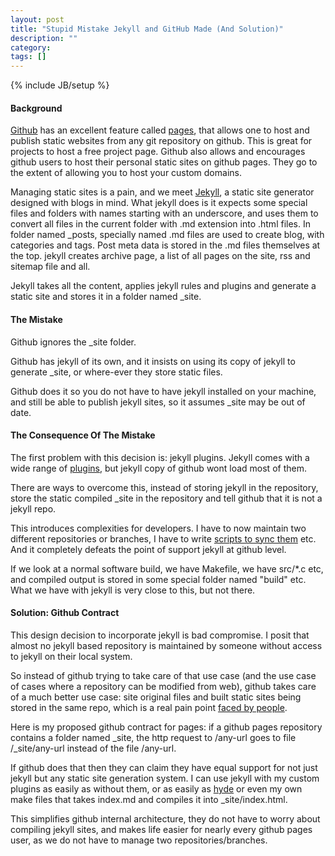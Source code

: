 ```yaml
---
layout: post
title: "Stupid Mistake Jekyll and GitHub Made (And Solution)"
description: ""
category: 
tags: []
---
```

{% include JB/setup %}
#### Background

[Github](http://github.com) has an excellent feature called
[pages](http://http://pages.github.com/), that allows one to host and publish
static websites from any git repository on github. This is great for projects
to host a free project page. Github also allows and encourages github users to
host their personal static sites on github pages. They go to the extent of
allowing you to host your custom domains.

Managing static sites is a pain, and we meet
[Jekyll](https://github.com/mojombo/jekyll/), a static site generator designed
with blogs in mind. What jekyll does is it expects some special files and
folders with names starting with an underscore, and uses them to convert all
files in the current folder with .md extension into .html files. In folder
named \_posts, specially named .md files are used to create blog, with
categories and tags. Post meta data is stored in the .md files themselves at
the top. jekyll creates archive page, a list of all pages on the site, rss and
sitemap file and all.

Jekyll takes all the content, applies jekyll rules and plugins and generate a
static site and stores it in a folder named \_site.

#### The Mistake

Github ignores the \_site folder.

Github has jekyll of its own, and it insists on using its copy of jekyll to
generate \_site, or where-ever they store static files.

Github does it so you do not have to have jekyll installed on your machine, and
still be able to publish jekyll sites, so it assumes \_site may be out of date.


#### The Consequence Of The Mistake

The first problem with this decision is: jekyll plugins. Jekyll comes with a
wide range of [plugins](https://github.com/mojombo/jekyll/wiki/Plugins), but
jekyll copy of github wont load most of them.

There are ways to overcome this, instead of storing jekyll in the repository,
store the static compiled \_site in the repository and tell github that it is
not a jekyll repo.

This introduces complexities for developers. I have to now maintain two
different repositories or branches, I have to write [scripts to sync
them](http://charliepark.org/jekyll-with-plugins/) etc.  And it completely
defeats the point of support jekyll at github level.

If we look at a normal software build, we have Makefile, we have src/\*.c etc,
and compiled output is stored in some special folder named "build" etc. What we
have with jekyll is very close to this, but not there.

#### Solution: Github Contract

This design decision to incorporate jekyll is bad compromise. I posit that
almost no jekyll based repository is maintained by someone without access to
jekyll on their local system.

So instead of github trying to take care of that use case (and the use case of
cases where a repository can be modified from web), github takes care of a much
better use case: site original files and built static sites being stored in the
same repo, which is a real pain point [faced by
people](http://stackoverflow.com/questions/6201339/a-clean-system-for-github-pages-with-local-plugins).

Here is my proposed github contract for pages: if a github pages repository
contains a folder named \_site, the http request to /any-url goes to file
/_site/any-url instead of the file /any-url.

If github does that then they can claim they have equal support for not just
jekyll but any static site generation system. I can use jekyll with my custom
plugins as easily as without them, or as easily as
[hyde](http://ringce.com/hyde) or even my own make files that takes index.md
and compiles it into \_site/index.html.

This simplifies github internal architecture, they do not have to worry about
compiling jekyll sites, and makes life easier for nearly every github pages
user, as we do not have to manage two repositories/branches.
